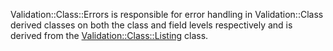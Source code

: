 Validation::Class::Errors is responsible for error handling in Validation::Class
derived classes on both the class and field levels respectively and is derived
from the [Validation::Class::Listing](http://search.cpan.org/perldoc?Validation::Class::Listing) class.
